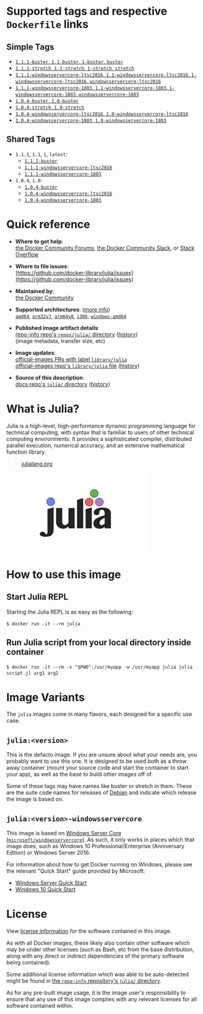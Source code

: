 <!--

********************************************************************************

WARNING:

    DO NOT EDIT "julia/README.md"

    IT IS AUTO-GENERATED

    (from the other files in "julia/" combined with a set of templates)

********************************************************************************

-->

# Supported tags and respective `Dockerfile` links

## Simple Tags

-	[`1.1.1-buster`, `1.1-buster`, `1-buster`, `buster`](https://github.com/docker-library/julia/blob/1c1bfc53b104b73332954b1544adb53d52a190fa/1.1/buster/Dockerfile)
-	[`1.1.1-stretch`, `1.1-stretch`, `1-stretch`, `stretch`](https://github.com/docker-library/julia/blob/36c40cb93c8ca5c717ab7395a775f5683f176e97/1.1/stretch/Dockerfile)
-	[`1.1.1-windowsservercore-ltsc2016`, `1.1-windowsservercore-ltsc2016`, `1-windowsservercore-ltsc2016`, `windowsservercore-ltsc2016`](https://github.com/docker-library/julia/blob/36c40cb93c8ca5c717ab7395a775f5683f176e97/1.1/windows/windowsservercore-ltsc2016/Dockerfile)
-	[`1.1.1-windowsservercore-1803`, `1.1-windowsservercore-1803`, `1-windowsservercore-1803`, `windowsservercore-1803`](https://github.com/docker-library/julia/blob/36c40cb93c8ca5c717ab7395a775f5683f176e97/1.1/windows/windowsservercore-1803/Dockerfile)
-	[`1.0.4-buster`, `1.0-buster`](https://github.com/docker-library/julia/blob/1c1bfc53b104b73332954b1544adb53d52a190fa/1.0/buster/Dockerfile)
-	[`1.0.4-stretch`, `1.0-stretch`](https://github.com/docker-library/julia/blob/092cb514a9994ee61ae883f53d56ea03c89a3c0c/1.0/stretch/Dockerfile)
-	[`1.0.4-windowsservercore-ltsc2016`, `1.0-windowsservercore-ltsc2016`](https://github.com/docker-library/julia/blob/092cb514a9994ee61ae883f53d56ea03c89a3c0c/1.0/windows/windowsservercore-ltsc2016/Dockerfile)
-	[`1.0.4-windowsservercore-1803`, `1.0-windowsservercore-1803`](https://github.com/docker-library/julia/blob/092cb514a9994ee61ae883f53d56ea03c89a3c0c/1.0/windows/windowsservercore-1803/Dockerfile)

## Shared Tags

-	`1.1.1`, `1.1`, `1`, `latest`:
	-	[`1.1.1-buster`](https://github.com/docker-library/julia/blob/1c1bfc53b104b73332954b1544adb53d52a190fa/1.1/buster/Dockerfile)
	-	[`1.1.1-windowsservercore-ltsc2016`](https://github.com/docker-library/julia/blob/36c40cb93c8ca5c717ab7395a775f5683f176e97/1.1/windows/windowsservercore-ltsc2016/Dockerfile)
	-	[`1.1.1-windowsservercore-1803`](https://github.com/docker-library/julia/blob/36c40cb93c8ca5c717ab7395a775f5683f176e97/1.1/windows/windowsservercore-1803/Dockerfile)
-	`1.0.4`, `1.0`:
	-	[`1.0.4-buster`](https://github.com/docker-library/julia/blob/1c1bfc53b104b73332954b1544adb53d52a190fa/1.0/buster/Dockerfile)
	-	[`1.0.4-windowsservercore-ltsc2016`](https://github.com/docker-library/julia/blob/092cb514a9994ee61ae883f53d56ea03c89a3c0c/1.0/windows/windowsservercore-ltsc2016/Dockerfile)
	-	[`1.0.4-windowsservercore-1803`](https://github.com/docker-library/julia/blob/092cb514a9994ee61ae883f53d56ea03c89a3c0c/1.0/windows/windowsservercore-1803/Dockerfile)

# Quick reference

-	**Where to get help**:  
	[the Docker Community Forums](https://forums.docker.com/), [the Docker Community Slack](https://blog.docker.com/2016/11/introducing-docker-community-directory-docker-community-slack/), or [Stack Overflow](https://stackoverflow.com/search?tab=newest&q=docker)

-	**Where to file issues**:  
	[https://github.com/docker-library/julia/issues](https://github.com/docker-library/julia/issues)

-	**Maintained by**:  
	[the Docker Community](https://github.com/docker-library/julia)

-	**Supported architectures**: ([more info](https://github.com/docker-library/official-images#architectures-other-than-amd64))  
	[`amd64`](https://hub.docker.com/r/amd64/julia/), [`arm32v7`](https://hub.docker.com/r/arm32v7/julia/), [`arm64v8`](https://hub.docker.com/r/arm64v8/julia/), [`i386`](https://hub.docker.com/r/i386/julia/), [`windows-amd64`](https://hub.docker.com/r/winamd64/julia/)

-	**Published image artifact details**:  
	[repo-info repo's `repos/julia/` directory](https://github.com/docker-library/repo-info/blob/master/repos/julia) ([history](https://github.com/docker-library/repo-info/commits/master/repos/julia))  
	(image metadata, transfer size, etc)

-	**Image updates**:  
	[official-images PRs with label `library/julia`](https://github.com/docker-library/official-images/pulls?q=label%3Alibrary%2Fjulia)  
	[official-images repo's `library/julia` file](https://github.com/docker-library/official-images/blob/master/library/julia) ([history](https://github.com/docker-library/official-images/commits/master/library/julia))

-	**Source of this description**:  
	[docs repo's `julia/` directory](https://github.com/docker-library/docs/tree/master/julia) ([history](https://github.com/docker-library/docs/commits/master/julia))

# What is Julia?

Julia is a high-level, high-performance dynamic programming language for technical computing, with syntax that is familiar to users of other technical computing environments. It provides a sophisticated compiler, distributed parallel execution, numerical accuracy, and an extensive mathematical function library.

> [julialang.org](http://julialang.org/)

![logo](https://raw.githubusercontent.com/docker-library/docs/520519ad7db3ea9fd5d3590e836c839a0ffd6f19/julia/logo.png)

# How to use this image

## Start Julia REPL

Starting the Julia REPL is as easy as the following:

```console
$ docker run -it --rm julia
```

## Run Julia script from your local directory inside container

```console
$ docker run -it --rm -v "$PWD":/usr/myapp -w /usr/myapp julia julia script.jl arg1 arg2
```

# Image Variants

The `julia` images come in many flavors, each designed for a specific use case.

## `julia:<version>`

This is the defacto image. If you are unsure about what your needs are, you probably want to use this one. It is designed to be used both as a throw away container (mount your source code and start the container to start your app), as well as the base to build other images off of.

Some of these tags may have names like buster or stretch in them. These are the suite code names for releases of [Debian](https://wiki.debian.org/DebianReleases) and indicate which release the image is based on.

## `julia:<version>-windowsservercore`

This image is based on [Windows Server Core (`microsoft/windowsservercore`)](https://hub.docker.com/r/microsoft/windowsservercore/). As such, it only works in places which that image does, such as Windows 10 Professional/Enterprise (Anniversary Edition) or Windows Server 2016.

For information about how to get Docker running on Windows, please see the relevant "Quick Start" guide provided by Microsoft:

-	[Windows Server Quick Start](https://msdn.microsoft.com/en-us/virtualization/windowscontainers/quick_start/quick_start_windows_server)
-	[Windows 10 Quick Start](https://msdn.microsoft.com/en-us/virtualization/windowscontainers/quick_start/quick_start_windows_10)

# License

View [license information](http://julialang.org/) for the software contained in this image.

As with all Docker images, these likely also contain other software which may be under other licenses (such as Bash, etc from the base distribution, along with any direct or indirect dependencies of the primary software being contained).

Some additional license information which was able to be auto-detected might be found in [the `repo-info` repository's `julia/` directory](https://github.com/docker-library/repo-info/tree/master/repos/julia).

As for any pre-built image usage, it is the image user's responsibility to ensure that any use of this image complies with any relevant licenses for all software contained within.
